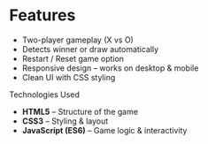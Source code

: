 


# Features  
- Two-player gameplay (X vs O)  
- Detects winner or draw automatically  
- Restart / Reset game option  
- Responsive design – works on desktop & mobile  
- Clean UI with CSS styling  



Technologies Used  
- **HTML5** – Structure of the game  
- **CSS3** – Styling & layout  
- **JavaScript (ES6)** – Game logic & interactivity  







